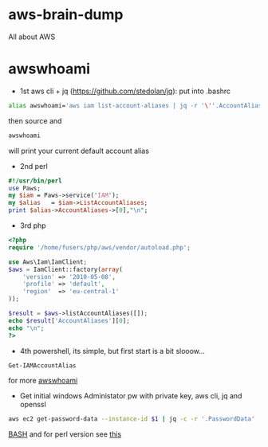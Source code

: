 # aws-brain-dump
All about AWS

# awswhoami
- 1st aws cli + jq (https://github.com/stedolan/jq):
put into .bashrc
```bash
alias awswhoami='aws iam list-account-aliases | jq -r '\''.AccountAliases[0]'\'''
```
 then source and 
```bash
awswhoami
```
will print your current default account alias

- 2nd perl
```perl
#!/usr/bin/perl
use Paws;
my $iam = Paws->service('IAM');
my $alias   = $iam->ListAccountAliases;
print $alias->AccountAliases->[0],"\n";
```
- 3rd php
```php
<?php
require '/home/fusers/php/aws/vendor/autoload.php';

use Aws\Iam\IamClient;
$aws = IamClient::factory(array(
    'version' => '2010-05-08',
    'profile' => 'default',
    'region'  => 'eu-central-1'
));

$result = $aws->listAccountAliases([]);
echo $result['AccountAliases'][0];
echo "\n";
?>
```
- 4th powershell, its simple, but first start is a bit slooow...
```powershell
Get-IAMAccountAlias
```

for more <a href="awswhoami.md">awswhoami</a>

- Get initial windows Administator pw with private key, aws cli, jq and openssl
```bash
aws ec2 get-password-data --instance-id $1 | jq -c -r '.PasswordData' | xargs echo -n | base64 -d -i | openssl rsautl -decrypt -inkey ./your_private_key.pem | xargs echo
```
<a href="aws_get_initial_windows_administrator_pw.sh">BASH</a> and for perl version see <a href="aws_get_initial_windows_administrator_pw.pl">this</a>
